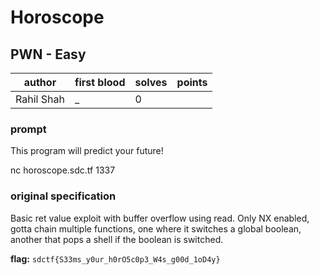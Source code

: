# Horoscope
## PWN - Easy
| author | first blood | solves | points |
| --- | --- | --- | --- |
| Rahil Shah | _ | 0 |  |
### prompt
This program will predict your future!

nc horoscope.sdc.tf 1337

### original specification
Basic ret value exploit with buffer overflow using read. Only NX enabled, gotta chain multiple functions, one where it switches a global boolean, another that pops a shell if the boolean is switched. 

**flag:** `sdctf{S33ms_y0ur_h0rO5c0p3_W4s_g00d_1oD4y}`

